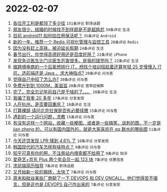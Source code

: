# 2022-02-07

1. [各位开工利是都领了多少哇](https://www.v2ex.com/t/832169) `151条评论` `职场话题`
1. [朋友很少，结婚的时候找不到伴郎是不是超尴尬](https://www.v2ex.com/t/832171) `39条评论` `生活`
1. [目前 android11 如何给应用保活呢？](https://www.v2ex.com/t/832165) `35条评论` `Android`
1. [新的一年，推荐一个 Redis 可视化管理与监控工具](https://www.v2ex.com/t/832152) `28条评论` `Redis`
1. [因为没有赶上高铁，被迫延长假期](https://www.v2ex.com/t/832150) `24条评论` `生活`
1. [春节出行，你觉得高德好用还是百度好用？](https://www.v2ex.com/t/832188) `22条评论` `iPhone`
1. [发现急诊医生比门诊医生厉害很多，是我的错觉吗？](https://www.v2ex.com/t/832179) `22条评论` `生活`
1. [做跨境电商的一个后辈想转行 IT，想找个培训班趁着还算年轻 25 岁慢慢入 IT 坑，选前端还是 Java ，求大神指点?](https://www.v2ex.com/t/832195) `20条评论` `问与答`
1. [觉得自己中招了怎么办?](https://www.v2ex.com/t/832174) `20条评论` `问与答`
1. [免费升到到 1000M，美滋滋](https://www.v2ex.com/t/832168) `20条评论` `宽带症候群`
1. [完了，完全忘记年前自己是干啥的了。。。](https://www.v2ex.com/t/832163) `20条评论` `生活`
1. [我骗了我爹 20 多年](https://www.v2ex.com/t/832175) `17条评论` `分享发现`
1. [人在杭州，是否要回重庆？](https://www.v2ex.com/t/832208) `16条评论` `生活`
1. [打算裸辞,请问北京社保是否有必要续缴](https://www.v2ex.com/t/832209) `15条评论` `问与答`
1. [遇到的一个运行问题，求教](https://www.v2ex.com/t/832160) `15条评论` `问与答`
1. [有没有这样一个网站，收藏一些梗图，或者是一些搞笑，讽刺的图，不一定是 jian zheng 的，可以有国内国外的，就是大家喜欢在 qq 群水的哪些图](https://www.v2ex.com/t/832193) `11条评论` `问与答`
1. [今天还贷发现 LPR 降到 4.6% 了](https://www.v2ex.com/t/832155) `10条评论` `分享发现`
1. [韩国现代的汽车怎样有啥特点？](https://www.v2ex.com/t/832192) `9条评论` `问与答`
1. [知乎可真有你的啊，不注册站内搜索都不给用了](https://www.v2ex.com/t/832146) `9条评论` `知乎`
1. [爱奇艺+京东 Plus 两个年会员一起 123 块](https://www.v2ex.com/t/832222) `7条评论` `优惠信息`
1. [求前端简历指导](https://www.v2ex.com/t/832210) `7条评论` `职场话题`
1. [又开始新一轮的搬砖，太快了](https://www.v2ex.com/t/832153) `7条评论` `问与答`
1. [周末和硅谷某些厂商聊了一下 DEVOPS 和 DEV ONCALL。他们觉得苦不堪言，但是这也是 DEVOPS 自己作出来的](https://www.v2ex.com/t/832147) `7条评论` `分享发现`

